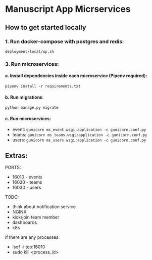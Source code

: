 # Manuscript App Micrservices

## How to get started locally

### 1. Run docker-compose with postgres and redis:

`deployment/local/up.sh`

### 3. Run microservices:

#### a. Install dependencies inside each microservice (Pipenv required):

`pipenv install -r requirements.txt`

#### b. Run migrations:

`python manage.py migrate`

#### c. Run microservices:

- event:
  `gunicorn ms_event.wsgi:application -c gunicorn.conf.py`
- teams:
  `gunicorn ms_teams.wsgi:application -c gunicorn.conf.py`
- users:
  `gunicorn ms_users.wsgi:application -c gunicorn.conf.py`

## Extras:

PORTS:

- 16010 - events
- 16020 - teams
- 16030 - users

TODO:

- think about notification service
- NGINX
- kick/join team member
- dashboards
- k8s

if there are any processes:

- lsof -i tcp:16010
- sudo kill <process_id>
